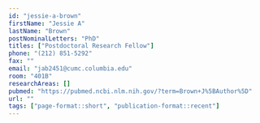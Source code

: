 ```yaml
---
id: "jessie-a-brown"
firstName: "Jessie A"
lastName: "Brown"
postNominalLetters: "PhD"
titles: ["Postdoctoral Research Fellow"]
phone: "(212) 851-5292"
fax: ""
email: "jab2451@cumc.columbia.edu"
room: "401B"
researchAreas: []
pubmed: "https://pubmed.ncbi.nlm.nih.gov/?term=Brown+J%5BAuthor%5D"
url: ""
tags: ["page-format::short", "publication-format::recent"]
---
```


